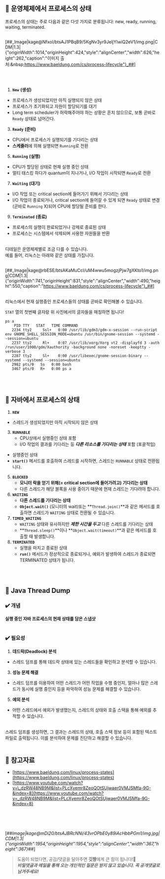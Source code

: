    
   
 

## 💋 운영체제에서 프로세스의 상태

프로세스의 상태는 주로 다음과 같은 다섯 가지로 분류됩니다: new, ready, running, waiting, terminated.  
 

[##_Image|kage@Nfxol/btsAJ1PBqB9/5KgNv3yr9JeIjYIwiQ2eV1/img.png|CDM|1.3|{"originWidth":1014,"originHeight":424,"style":"alignCenter","width":626,"height":262,"caption":"이미지 출처:&amp;nbsp;https://www.baeldung.com/cs/process-lifecycle"}_##]

   
 

1.  **`New`** **(생성)**

-   프로세스가 생성되었지만 아직 실행되지 않은 상태
-   프로세스가 초기화되고 자원이 할당되기를 대기
-   Long term scheduler가 허락해주어야 하는 상황은 흔치 않으므로, 보통 곧바로 `Ready` 상태로 넘어간다.

3.  **`Ready`** **(준비)**

-   CPU에서 프로세스가 실행되기를 기다리는 상태
-   **스케줄러**에 의해 실행되면 `Running`로 전환

5.  **`Running`** **(실행)**

-   CPU가 할당된 상태로 현재 실행 중인 상태
-   멀티 태스킹 하다가 quantum이 지나거나, I/O 작업이 시작되면 `Ready`로 전환

7.  **`Waiting`** **(대기)**

-   I/O 작업 또는 critical section에 들어가기 위해서 기다리는 상태
-   I/O 작업이 종료되거나, critical section에 들어갈 수 있게 되면 `Ready` 상태로 변경(곧바로 `Running` X)되어 CPU에 할당될 준비를 한다.

9.  **`Terminated`** **(종료)**

-   프로세스의 실행이 완료되었거나 강제로 종료된 상태
-   프로세스는 시스템에서 삭제되며 사용한 자원들을 반환

   
디테일은 운영체제별로 조금 다를 수 있습니다.  
예를 들어, 리눅스는 아래와 같은 상태를 가집니다.  
 

[##_Image|kage@rbESE/btsAKaMuCcI/uM4wwu5mogzjPjw7gXKto1/img.png|CDM|1.3|{"originWidth":741,"originHeight":831,"style":"alignCenter","width":490,"height":550,"caption":"https://www.baeldung.com/cs/process-lifecycle"}_##]

   
리눅스에서 현재 실행중인 프로세스들의 상태를 곧바로 확인해볼 수 있습니다.

`STAT` 열의 첫번째 글자랑 위 사진에서의 글자들을 매칭하면 됩니다!

```
ps a
	PID TTY	  STAT   TIME COMMAND
   2234 tty2	 Ssl+   0:00 /usr/lib/gdm3/gdm-x-session --run-script env GNOME_SHELL_SESSION_MODE=ubuntu /usr/bin/gnome-session --systemd --session=ubuntu
   2237 tty2	 Rl+	0:07 /usr/lib/xorg/Xorg vt2 -displayfd 3 -auth /run/user/1000/gdm/Xauthority -background none -noreset -keeptty -verbose 3
   2287 tty2	 Sl+	0:00 /usr/libexec/gnome-session-binary --systemd --systemd --session=ubuntu
   2982 pts/0	Ss	 0:00 bash
   3467 pts/0	R+	 0:00 ps a
```

   
 

## 💋 자바에서 프로세스의 상태

1.  **`NEW`**

-   스레드가 생성되었지만 아직 시작되지 않은 상태

3.  **`RUNNABLE`**
    -   CPU상에서 실행중인 상태 포함
    -   I/O 작업의 결과를 기다리는 등 **_다른 리소스를 기다리는 상태_** 포함 (포괄적임)

-   실행중인 상태
-   **`start()`** 메서드를 호출하여 스레드를 시작하면, 스레드는 `RUNNABLE` 상태로 전환됩니다.

5.  **`BLOCKED`**
    -   **모니터 락을 얻기 위해(= critical section에 들어가려고) 기다리는 상태**
    -   다른 스레드가 해당 블록을 사용 중이기 때문에 현재 스레드는 기다려야 합니다.
6.  **`WAITING`**
    -   **다른 스레드를 기다리는 상태**
    -   **`Object.wait()`** (모니터의 wait)또는 **`Thread.join()`**과 같은 메서드를 호출하면 스레드가 `WAITING` 상태로 전환될 수 있습니다.
7.  **`TIMED_WAITING`**
    -   `WAITING` 상태와 유사하지만 **_제한 시간을 두고_** 다른 스레드를 기다리는 상태
    -   **`Thread.sleep()`**이나 **`Object.wait(timeout)`**과 같은 메서드를 호출할 때 발생합니다.
8.  **`TERMINATED`**
    -   실행을 마치고 종료된 상태
    -   **`run()`** 메서드가 정상적으로 종료되거나, 예외가 발생하여 스레드가 종료되면 TERMINATED 상태가 됩니다.

   
 

## 💋 Java Thread Dump

### ✔️ 개념

**실행 중인 자바 프로세스의 현재 상태를 담은 스냅샷**  
 

### ✔️ 필요성

1.  **데드락(Deadlock) 분석**

-   스레드 덤프를 통해 데드락 상태에 있는 스레드들을 확인하고 분석할 수 있습니다.

3.  **성능 문제 해결**

-   스레드 덤프를 이용하여 어떤 스레드가 어떤 작업을 수행 중인지, 얼마나 많은 스레드가 동시에 실행 중인지 등을 파악하여 성능 문제를 해결할 수 있습니다.

5.  **예외 분석**

-   어떤 스레드에서 예외가 발생했는지, 스레드의 상태와 호출 스택을 통해 예외를 추적할 수 있습니다.

   
스레드 덤프를 생성하면, 그 결과는 스레드의 상태, 호출 스택 정보 등이 포함된 텍스트 파일로 출력됩니다. 이를 분석하여 문제를 진단하고 해결할 수 있습니다.  
 

## 💋 참고자료

-   [https://www.baeldung.com/linux/process-states](https://www.baeldung.com/linux/process-states)
-   [https://www.youtube.com/watch?v=\_dzRW48NB9M&list=PLcXyemr8ZeoQOtSUjwaer0VMJSMfa-9G-&index=8](https://www.youtube.com/watch?v=_dzRW48NB9M&list=PLcXyemr8ZeoQOtSUjwaer0VMJSMfa-9G-&index=8)

   
   
 

[##_Image|kage@mDi20/btsAJBRcNNi/43vrOPbE0y89iAcHbbPGm1/img.jpg|CDM|1.3|{"originWidth":1954,"originHeight":1954,"style":"alignCenter","width":367,"height":367}_##]

> 도움이 되었다면, 공감/댓글을 달아주면 **깃짱**에게 큰 힘이 됩니다!🌟  
> _**비밀댓글과 메일을 통해 오는 개인적인 질문은 받지 않고 있습니다. 꼭 공개댓글로 남겨주세요!**_
